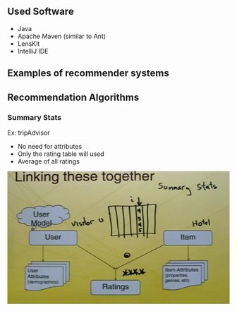 ## Used Software

* Java
* Apache Maven (similar to Ant)
* LensKit
* IntelliJ IDE


## Examples of recommender systems



## Recommendation Algorithms

### Summary Stats

Ex: tripAdvisor

* No need for attributes 
* Only the rating table will used
* Average of all ratings

![Alt text](/images/non_personalized.png "Summary Stats")
